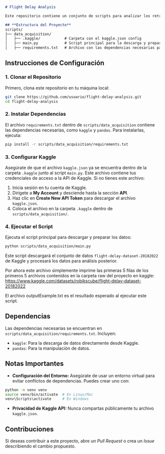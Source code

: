 ```markdown
# Flight Delay Analysis

Este repositorio contiene un conjunto de scripts para analizar los retrasos de vuelos utilizando datos descargados de Kaggle. La estructura principal se organiza para facilitar la adquisición y el procesamiento de datos.

## **Estructura del Proyecto**
scripts/
├── data_acquisition/
│   ├── .kaggle/           # Carpeta con el kaggle.json config
│   ├── main.py            # Script principal para la descarga y preparación de datos
│   ├── requirements.txt   # Archivo con las dependencias necesarias para ejecutar el script
```

## **Instrucciones de Configuración**
### 1. **Clonar el Repositorio**
Primero, clona este repositorio en tu máquina local:
```bash
git clone https://github.com/usuario/flight-delay-analysis.git
cd flight-delay-analysis
```

### 2. **Instalar Dependencias**
El archivo `requirements.txt` dentro de `scripts/data_acquisition` contiene las dependencias necesarias, como `kaggle` y `pandas`. Para instalarlas, ejecuta:
```bash
pip install -r scripts/data_acquisition/requirements.txt
```

### 3. **Configurar Kaggle**
Asegúrate de que el archivo `kaggle.json` ya se encuentra dentro de la carpeta `.kaggle` junto al script `main.py`. Este archivo contiene tus credenciales de acceso a la API de Kaggle. Si no tienes este archivo:
1. Inicia sesión en tu cuenta de Kaggle.
2. Dirígete a **My Account** y desciende hasta la sección **API**.
3. Haz clic en **Create New API Token** para descargar el archivo `kaggle.json`.
4. Coloca el archivo en la carpeta `.kaggle` dentro de `scripts/data_acquisition/`.

### 4. **Ejecutar el Script**
Ejecuta el script principal para descargar y preparar los datos:
```bash
python scripts/data_acquisition/main.py
```
Este script descargará el conjunto de datos `flight-delay-dataset-20182022` de Kaggle y procesará los datos para análisis posterior.

Por ahora este archivo simplemente imprime las primeras 5 filas de los primeros 5 archivos contenidos en la carpeta raw del proyecto en kaggle: https://www.kaggle.com/datasets/robikscube/flight-delay-dataset-20182022

El archivo outputExample.txt es el resultado esperado al ejecutar este script.


## **Dependencias**
Las dependencias necesarias se encuentran en `scripts/data_acquisition/requirements.txt`. Incluyen:
- `kaggle`: Para la descarga de datos directamente desde Kaggle.
- `pandas`: Para la manipulación de datos.

## **Notas Importantes**
- **Configuración del Entorno:** Asegúrate de usar un entorno virtual para evitar conflictos de dependencias. Puedes crear uno con:
```bash
python -m venv venv
source venv/bin/activate  # En Linux/Mac
venv\Scripts\activate     # En Windows
```
- **Privacidad de Kaggle API:** Nunca compartas públicamente tu archivo `kaggle.json`.

## **Contribuciones**
Si deseas contribuir a este proyecto, abre un *Pull Request* o crea un *Issue* describiendo el cambio propuesto.

